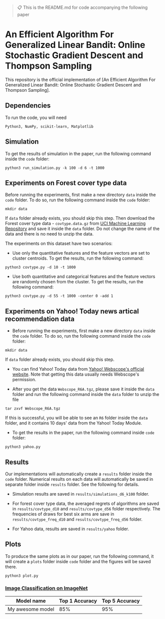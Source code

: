 > 📋 This is the README.md for code accompanying the following paper

# An Efficient Algorithm For Generalized Linear Bandit: Online Stochastic Gradient Descent and Thompson Sampling

This repository is the official implementation of [An Efficient Algorithm For Generalized Linear Bandit: Online Stochastic Gradient Descent and Thompson Sampling]. 

## Dependencies

To run the code, you will need 
```
Python3, NumPy, scikit-learn, Matplotlib
```

## Simulation

To get the results of simulation in the paper, run the following command inside the ``code`` folder:

```
python3 run_simulation.py -k 100 -d 6 -t 1000
```

## Experiments on Forest cover type data

Before running the experiments, first make a new directory ``data`` inside the ``code`` folder. To do so, run the following command inside the ``code`` folder:

```
mkdir data
```
If ``data`` folder already exists, you should skip this step. Then download the Forest cover type data - ``covtype.data.gz`` from [UCI Machine Learning Repository](http://archive.ics.uci.edu/ml//machine-learning-databases/covtype/) and save it inside the ``data`` folder. Do not change the name of the data and there is no need to unzip the data.

The experiments on this dataset have two scenarios:

- Use only the quantitative features and the feature vectors are set to cluster centroids. To get the results, run the following command:

```
python3 covtype.py -d 10 -t 1000
```

- Use both quantitative and categorical features and the feature vectors are randomly chosen from the cluster. To get the results, run the following command:

```
python3 covtype.py -d 55 -t 1000 -center 0 -add 1
```

## Experiments on Yahoo! Today news artical recommendation data

- Before running the experiments, first make a new directory ``data`` inside the ``code`` folder. To do so, run the following command inside the ``code`` folder:

```
mkdir data
```

If ``data`` folder already exists, you should skip this step.

- You can find Yahoo! Today data from [Yahoo! Webscope's official website](https://webscope.sandbox.yahoo.com/). Note that getting this data usually needs Webscope's permission.

- After you get the data ``Webscope_R6A.tgz``, please save it inside the ``data`` folder and run the following command inside the ``data`` folder to unzip the file

```
tar zxvf Webscope_R6A.tgz
```
If this is successful, you will be able to see an ``R6`` folder inside the ``data`` folder, and it contains 10 days' data from the Yahoo! Today Module.

- To get the results in the paper, run the following command inside ``code`` folder:

```
python3 yahoo.py
```


## Results

Our implementations will automatically create a ``results`` folder inside the ``code`` folder. Numerical results on each data will automatically be saved in separate folder inside ``results`` folder. See the following for details.

- Simulation results are saved in ``results/simulations_d6_k100`` folder.

- For forest cover type data, the averaged regrets of algorithms are saved in ``results/covtype_d10`` and ``results/covtype_d56`` folder respectively. The frequencies of draws for best six arms are save in ``results/covtype_freq_d10`` and ``results/covtype_freq_d56`` folder.

- For Yahoo data, results are saved in ``results/yahoo`` folder.

## Plots

To produce the same plots as in our paper, run the following command, it will create a ``plots`` folder inside ``code`` folder and the figures will be saved there.

```
python3 plot.py
```





### [Image Classification on ImageNet](https://paperswithcode.com/sota/image-classification-on-imagenet)

| Model name         | Top 1 Accuracy  | Top 5 Accuracy |
| ------------------ |---------------- | -------------- |
| My awesome model   |     85%         |      95%       |
